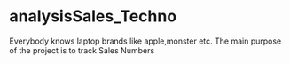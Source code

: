 # analysisSales_Techno
Everybody knows laptop brands like apple,monster etc. The main purpose of the project is to track Sales Numbers

